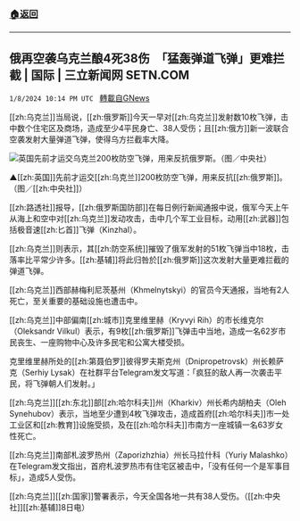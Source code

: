 ###  [:house:返回](README.md)
---


## 俄再空袭乌克兰酿4死38伤　「猛轰弹道飞弹」更难拦截 | 国际 | 三立新闻网  SETN.COM
`1/8/2024 10:14 PM UTC ` [轉載自GNews](https://gnews.org/articles/2198377)

[[zh:乌克兰]]当局说，[[zh:俄罗斯]]今天一早对[[zh:乌克兰]]发射数10枚飞弹，击中数个住宅区及商场，造成至少4平民身亡、38人受伤；且[[zh:俄方]]新一波联合空袭发射大量弹道飞弹，使得乌方拦截率大降。

![英国先前才运交乌克兰200枚防空飞弹，用来反抗俄罗斯。（图／中央社）](https://attach.setn.com/newsimages/2023/12/30/4473566-PH.jpg "英国先前才运交乌克兰200枚防空飞弹，用来反抗俄罗斯。（图／中央社）")

▲[[zh:英国]]先前才运交[[zh:乌克兰]]200枚防空飞弹，用来反抗[[zh:俄罗斯]]。（图／[[zh:中央社]]）

[[zh:路透社]]报导，[[zh:俄罗斯国防部]]在每日例行新闻通报中说，俄军今天上午从海上和空中对[[zh:乌克兰]]发动攻击，击中几个军工业目标，动用[[zh:武器]]包括极音速[[zh:匕首]]飞弹（Kinzhal）。

[[zh:乌克兰]]则表示，其[[zh:防空系统]]摧毁了俄军发射的51枚飞弹当中18枚，击落率比平常少许多。[[zh:基辅]]将此归咎於[[zh:俄罗斯]]这次发射大量更难拦截的弹道飞弹。

[[zh:乌克兰]]西部赫梅利尼茨基州（Khmelnytskyi）的官员今天通报，当地有2人死亡，至关重要的基础设施也遭击中。

[[zh:乌克兰]]中部偏南[[zh:城市]]克里维里赫（Kryvyi Rih）的市长维克尔（Oleksandr Vilkul）表示，有9枚[[zh:俄罗斯]]飞弹击中当地，造成一名62岁市民丧生、一座购物中心及许多民宅和公寓大楼受损。

克里维里赫所处的[[zh:第聂伯罗]]彼得罗夫斯克州（Dnipropetrovsk）州长赖萨克（Serhiy Lysak）在社群平台Telegram发文写道：「疯狂的敌人再一次袭击平民，将飞弹朝人们发射。」

[[zh:乌克兰]][[zh:东北]]部[[zh:哈尔科夫]]州（Kharkiv）州长希内胡柏夫（Oleh Synehubov）表示，当地至少遭到4枚飞弹攻击，造成首府[[zh:哈尔科夫]]市一处工业区和[[zh:教育]]设施受损，及在[[zh:哈尔科夫]]市南方一座城镇一名63岁女性死亡。

[[zh:乌克兰]]南部札波罗热州（Zaporizhzhia）州长马拉什科（Yuriy Malashko）在Telegram发文指出，首府札波罗热市有住宅区被击中，「没有任何一个是军事目标」，造成5人受伤。

[[zh:乌克兰]][[zh:国家]]警署表示，今天全国各地一共有38人受伤。（[[zh:中央社]][[zh:基辅]]8日电）
